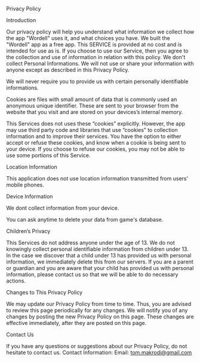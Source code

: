 Privacy Policy

Introduction

Our privacy policy will help you understand what information we collect how the app "Wordell" uses it, and what choices you have. We built the "Wordell" app as a free app. This SERVICE is provided at no cost and is intended for use as is. If you choose to use our Service, then you agree to the collection and use of information in relation with this policy. We don't collect Personal Informations. We will not use or share your information with anyone except as described in this Privacy Policy.

We will never require you to provide us with certain personally identifiable informations. 

Cookies are files with small amount of data that is commonly used an anonymous unique identifier. These are sent to your browser from the website that you visit and are stored on your devices’s internal memory.

This Services does not uses these “cookies” explicitly. However, the app may use third party code and libraries that use “cookies” to collection information and to improve their services. You have the option to either accept or refuse these cookies, and know when a cookie is being sent to your device. If you choose to refuse our cookies, you may not be able to use some portions of this Service.

Location Information

This application does not use location information transmitted from users' mobile phones. 

Device Information

We dont collect information from your device. 

You can ask anytime to delete your data from game's database.


Children’s Privacy

This Services do not address anyone under the age of 13. We do not knowingly collect personal identifiable information from children under 13. In the case we discover that a child under 13 has provided us with personal information, we immediately delete this from our servers. If you are a parent or guardian and you are aware that your child has provided us with personal information, please contact us so that we will be able to do necessary actions.

Changes to This Privacy Policy

We may update our Privacy Policy from time to time. Thus, you are advised to review this page periodically for any changes. We will notify you of any changes by posting the new Privacy Policy on this page. These changes are effective immediately, after they are posted on this page.

Contact Us

If you have any questions or suggestions about our Privacy Policy, do not hesitate to contact us.
Contact Information:
Email: tom.makrodi@gmail.com
